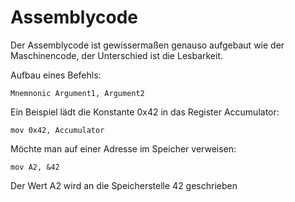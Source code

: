 ﻿# Assemblycode
Der Assemblycode ist gewissermaßen genauso aufgebaut wie der Maschinencode, der Unterschied ist die Lesbarkeit.

Aufbau eines Befehls:
```
Mnemnonic Argument1, Argument2
```

Ein Beispiel lädt die Konstante 0x42 in das Register Accumulator:

```
mov 0x42, Accumulator
```

Möchte man auf einer Adresse im Speicher verweisen:

```mov A2, &42```

Der Wert A2 wird an die Speicherstelle 42 geschrieben